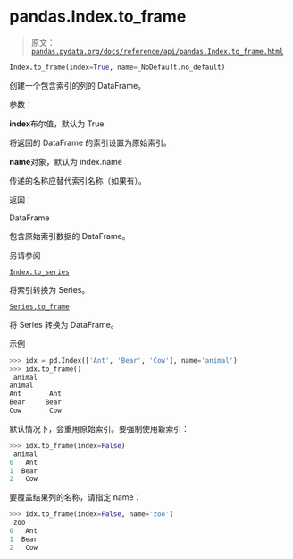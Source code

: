 # pandas.Index.to_frame

> 原文：[`pandas.pydata.org/docs/reference/api/pandas.Index.to_frame.html`](https://pandas.pydata.org/docs/reference/api/pandas.Index.to_frame.html)

```py
Index.to_frame(index=True, name=_NoDefault.no_default)
```

创建一个包含索引的列的 DataFrame。

参数：

**index**布尔值，默认为 True

将返回的 DataFrame 的索引设置为原始索引。

**name**对象，默认为 index.name

传递的名称应替代索引名称（如果有）。

返回：

DataFrame

包含原始索引数据的 DataFrame。

另请参阅

[`Index.to_series`](https://pandas.pydata.org/docs/reference/api/pandas.Index.to_series.html#pandas.Index.to_series "pandas.Index.to_series")

将索引转换为 Series。

[`Series.to_frame`](https://pandas.pydata.org/docs/reference/api/pandas.Series.to_frame.html#pandas.Series.to_frame "pandas.Series.to_frame")

将 Series 转换为 DataFrame。

示例

```py
>>> idx = pd.Index(['Ant', 'Bear', 'Cow'], name='animal')
>>> idx.to_frame()
 animal
animal
Ant       Ant
Bear     Bear
Cow       Cow 
```

默认情况下，会重用原始索引。要强制使用新索引：

```py
>>> idx.to_frame(index=False)
 animal
0   Ant
1  Bear
2   Cow 
```

要覆盖结果列的名称，请指定 name：

```py
>>> idx.to_frame(index=False, name='zoo')
 zoo
0   Ant
1  Bear
2   Cow 
```
